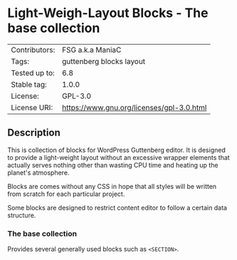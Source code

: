 # Light-Weigh-Layout Blocks - The base collection
|               |                                           |
|---------------|-------------------------------------------|
| Contributors: | FSG a.k.a ManiaC                          |
| Tags:         | guttenberg blocks layout                  |
| Tested up to: | 6.8                                       |
| Stable tag:   | 1.0.0                                     |
| License:      | GPL-3.0                                   |
| License URI:  | https://www.gnu.org/licenses/gpl-3.0.html |

## Description
This is collection of blocks for WordPress Guttenberg editor. It is designed to provide a light-weight layout without an excessive wrapper elements that actually serves nothing other than wasting CPU time and heating up the planet's atmosphere.

Blocks are comes without any CSS in hope that all styles will be written from scratch for each particular project.

Some blocks are designed to restrict content editor to follow a certain data structure.

### The base collection
Provides several generally used blocks such as ``<SECTION>``.
